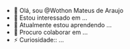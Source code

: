 - 👋 Olá, sou @Wothon Mateus de Araujo
- 👀 Estou interessado em ...
- 🌱 Atualmente estou aprendendo ...
- 💞️ Procuro colaborar em  ...
- ⚡ Curiosidade:: ...

<!---
Wothon Mateus/Wothon-Mateus is a  special  repository because its README.md` (this file) apears on your GitHub profile
You can click the Preview link to take a look at your changs.
--->
